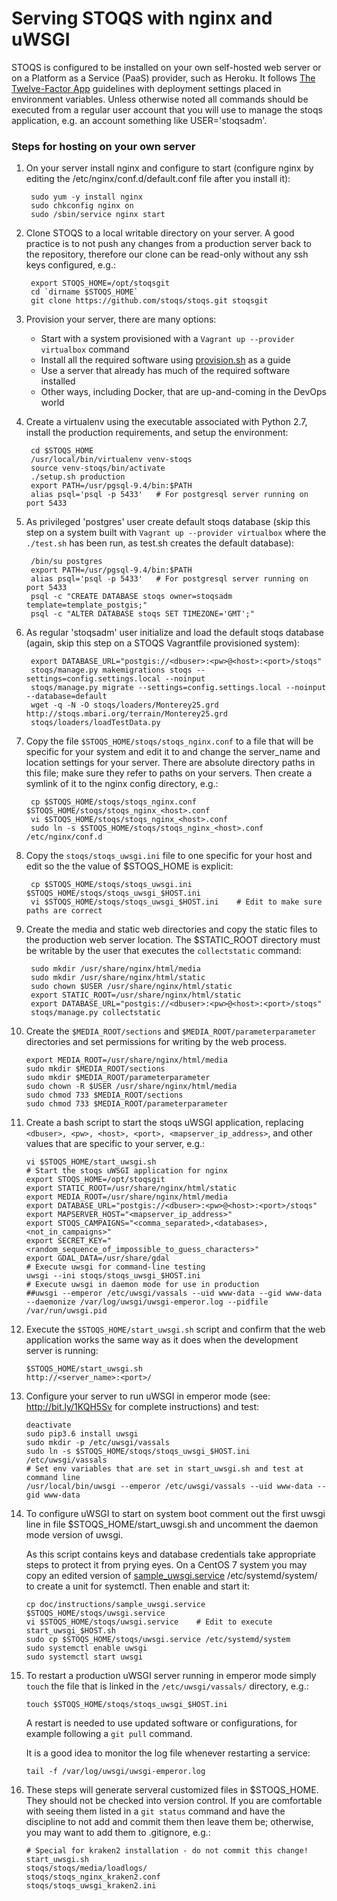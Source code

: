 Serving STOQS with nginx and uWSGI
==================================

STOQS is configured to be installed on your own self-hosted web server or on a 
Platform as a Service (PaaS) provider, such as Heroku.  It follows
[The Twelve-Factor App](http://12factor.net/) guidelines with deployment 
settings placed in environment variables.  Unless otherwise noted all commands
should be executed from a regular user account that you will use to manage
the stoqs application, e.g. an account something like USER='stoqsadm'.

### Steps for hosting on your own server

1. On your server install nginx and configure to start (configure nginx
   by editing the /etc/nginx/conf.d/default.conf file after you install it):

        sudo yum -y install nginx
        sudo chkconfig nginx on
        sudo /sbin/service nginx start

2. Clone STOQS to a local writable directory on your server. A good practice
   is to not push any changes from a production server back to the repository,
   therefore our clone can be read-only without any ssh keys configured, e.g.:

        export STOQS_HOME=/opt/stoqsgit
        cd `dirname $STOQS_HOME`
        git clone https://github.com/stoqs/stoqs.git stoqsgit

3. Provision your server, there are many options: 

    * Start with a system provisioned with a `Vagrant up --provider virtualbox` command
    * Install all the required software using [provision.sh](../../provision.sh) as a guide
    * Use a server that already has much of the required software installed
    * Other ways, including Docker, that are up-and-coming in the DevOps world

4. Create a virtualenv using the executable associated with Python 2.7, install 
   the production requirements, and setup the environment:
   
        cd $STOQS_HOME 
        /usr/local/bin/virtualenv venv-stoqs
        source venv-stoqs/bin/activate
        ./setup.sh production
        export PATH=/usr/pgsql-9.4/bin:$PATH
        alias psql='psql -p 5433'   # For postgresql server running on port 5433

5. As privileged 'postgres' user create default stoqs database (skip this step on
   a system built with `Vagrant up --provider virtualbox` where the `./test.sh`
   has been run, as test.sh creates the default database):

        /bin/su postgres
        export PATH=/usr/pgsql-9.4/bin:$PATH
        alias psql='psql -p 5433'   # For postgresql server running on port 5433
        psql -c "CREATE DATABASE stoqs owner=stoqsadm template=template_postgis;"
        psql -c "ALTER DATABASE stoqs SET TIMEZONE='GMT';"

6. As regular 'stoqsadm' user initialize and load the default stoqs database (again,
   skip this step on a STOQS Vagrantfile provisioned system):

        export DATABASE_URL="postgis://<dbuser>:<pw>@<host>:<port>/stoqs"
        stoqs/manage.py makemigrations stoqs --settings=config.settings.local --noinput
        stoqs/manage.py migrate --settings=config.settings.local --noinput --database=default
        wget -q -N -O stoqs/loaders/Monterey25.grd http://stoqs.mbari.org/terrain/Monterey25.grd
        stoqs/loaders/loadTestData.py

7. Copy the file `$STOQS_HOME/stoqs/stoqs_nginx.conf` to a file that will be
   specific for your system and edit it to and change the server_name
   and location settings for your server.  There are absolute directory paths in 
   this file; make sure they refer to paths on your servers.  Then create a
   symlink of it to the nginx config directory, e.g.:

        cp $STOQS_HOME/stoqs/stoqs_nginx.conf $STOQS_HOME/stoqs/stoqs_nginx_<host>.conf
        vi $STOQS_HOME/stoqs/stoqs_nginx_<host>.conf
        sudo ln -s $STOQS_HOME/stoqs/stoqs_nginx_<host>.conf /etc/nginx/conf.d

8. Copy the `stoqs/stoqs_uwsgi.ini` file to one specific for your host and edit
   so the the value of $STOQS_HOME is explicit:

        cp $STOQS_HOME/stoqs/stoqs_uwsgi.ini $STOQS_HOME/stoqs/stoqs_uwsgi_$HOST.ini
        vi $STOQS_HOME/stoqs/stoqs_uwsgi_$HOST.ini    # Edit to make sure paths are correct

9. Create the media and static web directories and copy the static files to the 
   production web server location. The $STATIC_ROOT directory must be writable 
   by the user that executes the `collectstatic` command:

        sudo mkdir /usr/share/nginx/html/media
        sudo mkdir /usr/share/nginx/html/static
        sudo chown $USER /usr/share/nginx/html/static
        export STATIC_ROOT=/usr/share/nginx/html/static
        export DATABASE_URL="postgis://<dbuser>:<pw>@<host>:<port>/stoqs"
        stoqs/manage.py collectstatic

10. Create the `$MEDIA_ROOT/sections` and `$MEDIA_ROOT/parameterparameter`
    directories and set permissions for writing by the web process. 

        export MEDIA_ROOT=/usr/share/nginx/html/media
        sudo mkdir $MEDIA_ROOT/sections
        sudo mkdir $MEDIA_ROOT/parameterparameter
        sudo chown -R $USER /usr/share/nginx/html/media
        sudo chmod 733 $MEDIA_ROOT/sections
        sudo chmod 733 $MEDIA_ROOT/parameterparameter


11. Create a bash script to start the stoqs uWSGI application, replacing 
    `<dbuser>, <pw>, <host>, <port>, <mapserver_ip_address>`, and other values 
    that are specific to your server, e.g.:

        vi $STOQS_HOME/start_uwsgi.sh
        # Start the stoqs uWSGI application for nginx
        export STOQS_HOME=/opt/stoqsgit
        export STATIC_ROOT=/usr/share/nginx/html/static
        export MEDIA_ROOT=/usr/share/nginx/html/media
        export DATABASE_URL="postgis://<dbuser>:<pw>@<host>:<port>/stoqs"
        export MAPSERVER_HOST="<mapserver_ip_address>"
        export STOQS_CAMPAIGNS="<comma_separated>,<databases>,<not_in_campaigns>"
        export SECRET_KEY="<random_sequence_of_impossible_to_guess_characters>"
        export GDAL_DATA=/usr/share/gdal
        # Execute uwsgi for command-line testing
        uwsgi --ini stoqs/stoqs_uwsgi_$HOST.ini
        # Execute uwsgi in daemon mode for use in production
        ##uwsgi --emperor /etc/uwsgi/vassals --uid www-data --gid www-data --daemonize /var/log/uwsgi/uwsgi-emperor.log --pidfile /var/run/uwsgi.pid

12. Execute the `$STOQS_HOME/start_uwsgi.sh` script and confirm that the
    web application works the same way as it does when the development 
    server is running:

        $STOQS_HOME/start_uwsgi.sh
        http://<server_name>:<port>/

13. Configure your server to run uWSGI in emperor mode (see: http://bit.ly/1KQH5Sv
    for complete instructions) and test:

        deactivate
        sudo pip3.6 install uwsgi
        sudo mkdir -p /etc/uwsgi/vassals
        sudo ln -s $STOQS_HOME/stoqs/stoqs_uwsgi_$HOST.ini /etc/uwsgi/vassals
        # Set env variables that are set in start_uwsgi.sh and test at command line
        /usr/local/bin/uwsgi --emperor /etc/uwsgi/vassals --uid www-data --gid www-data

14. To configure uWSGI to start on system boot comment out the first uwsgi 
    line in file $STOQS_HOME/start_uwsgi.sh and uncomment the daemon mode 
    version of uwsgi.
   
    As this script contains keys and database credentials take appropriate steps to 
    protect it from prying eyes. On a CentOS 7 system you may copy an edited version of
    [sample_uwsgi.service](sample_uwsgi.service) /etc/systemd/system/ to create
    a unit for systemctl.  Then enable and start it:

        cp doc/instructions/sample_uwsgi.service $STOQS_HOME/stoqs/uwsgi.service
        vi $STOQS_HOME/stoqs/uwsgi.service    # Edit to execute start_uwsgi_$HOST.sh
        sudo cp $STOQS_HOME/stoqs/uwsgi.service /etc/systemd/system
        sudo systemctl enable uwsgi
        sudo systemctl start uwsgi

15. To restart a production uWSGI server running in emperor mode simply `touch`
    the file that is linked in the `/etc/uwsgi/vassals/` directory, e.g.:

        touch $STOQS_HOME/stoqs/stoqs_uwsgi_$HOST.ini

    A restart is needed to use updated software or configurations, for example
    following a `git pull` command.

    It is a good idea to monitor the log file whenever restarting a service:

        tail -f /var/log/uwsgi/uwsgi-emperor.log

16. These steps will generate serveral customized files in $STOQS_HOME.  They should
    not be checked into version control.  If you are comfortable with seeing them
    listed in a `git status` command and have the discipline to not add and commit
    them then leave them be; otherwise, you may want to add them to .gitignore, e.g.:

        # Special for kraken2 installation - do not commit this change!
        start_uwsgi.sh
        stoqs/stoqs/media/loadlogs/
        stoqs/stoqs_nginx_kraken2.conf
        stoqs/stoqs_uwsgi_kraken2.ini

